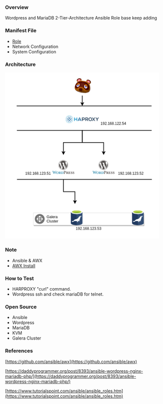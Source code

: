 ### Overview

Wordpress and MariaDB 2-Tier-Architecture Ansible Role base
keep adding

### Manifest File
- [Role](https://github.com/changhyuni/ansible-worker-2-tier-architecture/tree/master/roles)
- Network Configuration
- System Configuration

### Architecture

![ex_screenshot](./architecture.png)

### Note

- Ansible & AWX
- [AWX Install](https://github.com/ansible/awx)

### How to Test

- HARPROXY "curl" command.
- Wordpress ssh and check mariaDB for telnet.

### Open Source

- Ansible
- Wordpress
- MariaDB
- KVM
- Galera Cluster

### References

[https://github.com/ansible/awx](https://github.com/ansible/awx)

[https://daddyprogrammer.org/post/8393/ansible-wordpress-nginx-mariadb-php/](https://daddyprogrammer.org/post/8393/ansible-wordpress-nginx-mariadb-php/)

[https://www.tutorialspoint.com/ansible/ansible_roles.htm](https://www.tutorialspoint.com/ansible/ansible_roles.htm)
